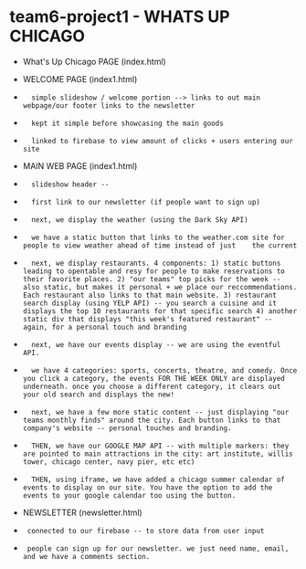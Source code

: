 # team6-project1  -  WHATS UP CHICAGO
*   What's Up Chicago PAGE (index.html)

*   WELCOME PAGE (index1.html)
*       simple slideshow / welcome portion --> links to out main webpage/our footer links to the newsletter
*       kept it simple before showcasing the main goods
*       linked to firebase to view amount of clicks + users entering our site


*   MAIN WEB PAGE (index1.html)
*       slideshow header --
*       first link to our newsletter (if people want to sign up)
*       next, we display the weather (using the Dark Sky API)
*       we have a static button that links to the weather.com site for people to view weather ahead of time instead of just    the current
*       next, we display restaurants. 4 components: 1) static buttons leading to opentable and resy for people to make reservations to their favorite places. 2) "our teams" top picks for the week -- also static, but makes it personal + we place our reccommendations. Each restaurant also links to that main website. 3) restaurant search display (using YELP API) -- you search a cuisine and it displays the top 10 restaurants for that specific search 4) another static div that displays "this week's featured restaurant" -- again, for a personal touch and branding
*       next, we have our events display -- we are using the eventful API. 
*       we have 4 categories: sports, concerts, theatre, and comedy. Once you click a category, the events FOR THE WEEK ONLY are displayed underneath. once you choose a different category, it clears out your old search and displays the new!
*       next, we have a few more static content -- just displaying "our teams monthly finds" around the city. Each button links to that company's website -- personal touches and branding.
*       THEN, we have our GOOGLE MAP API -- with multiple markers: they are pointed to main attractions in the city: art institute, willis tower, chicago center, navy pier, etc etc)
*       THEN, using iframe, we have added a chicago summer calendar of events to display on our site. You have the option to add the events to your google calendar too using the button.

*   NEWSLETTER (newsletter.html)
*      connected to our firebase -- to store data from user input
*      people can sign up for our newsletter. we just need name, email, and we have a comments section.
